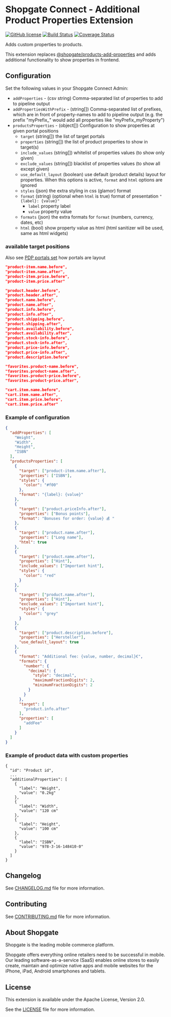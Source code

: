 # Shopgate Connect - Additional Product Properties Extension

[![GitHub license](http://dmlc.github.io/img/apache2.svg)](LICENSE)
[![Build Status](https://travis-ci.org/shopgate/ext-products-add-properties.svg?branch=master)](https://travis-ci.org/shopgate/ext-magento-favorites)
[![Coverage Status](https://coveralls.io/repos/github/shopgate/ext-products-add-properties/badge.svg?branch=master)](https://coveralls.io/github/shopgate/ext-products-add-properties?branch=master)

Adds custom properties to products.

This extension replaces [@shopgate/products-add-properties](https://github.com/shopgate/ext-products-add-properties) and adds additional functionality to show properties in frontend.

## Configuration

Set the following values in your Shopgate Connect Admin:

* `addProperties` - (csv string) Comma-separated list of properties to add to pipeline output
* `addPropertiesWithPrefix` - (string[]) Comma-separated list of prefixes, which are in front of property-names to add to pipeline output (e.g. the prefix "myPrefix_" would add all properties like "myPrefix_myProperty")
* `productsProperties` - (object[]) Configuration to show properties at given portal positions
    * `target` (string[]) the list of target portals
    * `properties` (string[]) the list of product properties to show in target(s)
    * `include_values` (string[]) whitelist of properties values (to show only given)
    * `exclude_values` (string[]) blacklist of properties values (to show all except given)
    * `use_default_layout` (boolean) use default (product details) layout for properties. When this options is active, `format` and `html` options are ignored 
    * `styles` (json) the extra styling in css (glamor) format
    * `format` (string) (optional when `html` is true) format of presentation `"{label}: {value}"`
        - `label` property label
        - `value` property value
    * `formats` (json) the extra formats for `format` (numbers, currency, dates, etc)
    * `html` (bool) show property value as html (html sanitizer will be used, same as html widgets)

### available target positions

Also see [PDP portals set](./demo/PDPportals.jpg) how portals are layout

```json
"product-item.name.before",
"product-item.name.after",
"product-item.price.before",
"product-item.price.after"

"product.header.before",
"product.header.after",
"product.name.before",
"product.name.after",
"product.info.before",
"product.info.after",
"product.shipping.before",
"product.shipping.after",
"product.availability.before",
"product.availability.after",
"product.stock-info.before",
"product.stock-info.after",
"product.price-info.before",
"product.price-info.after",
"product.description.before"

"favorites.product-name.before",
"favorites.product-name.after",
"favorites.product-price.before",
"favorites.product-price.after",

"cart.item.name.before",
"cart.item.name.after",
"cart.item.price.before",
"cart.item.price.after"
```

### Example of configuration

```json
{
  "addProperties": [
    "Weight",
    "Width",
    "Height",
    "ISBN"
  ],
  "productsProperties": [
    {
      "target": ["product-item.name.after"],
      "properties": ["ISBN"],
      "styles": {
        "color": "#f00"
      },
      "format": "{label}: {value}"
    },
    {
      "target": ["product.priceInfo.after"],
      "properties": ["Bonus points"],
      "format": "Bonuses for order: {value} 💰 "
    },
    {
      "target": ["product.name.after"],
      "properties": ["Long name"],
      "html": true
    },
    {
      "target": ["product.name.after"],
      "properties": ["Hint"],
      "include_values": ["Important hint"],
      "styles": {
        "color": "red"
      }
    },
    {
      "target": ["product.name.after"],
      "properties": ["Hint"],
      "exclude_values": ["Important hint"],
      "styles": {
        "color": "grey"
      }
    },
    {
      "target": ["product.description.before"],
      "properties": ["Hersteller"],
      "use_default_layout": true
    },
    {
      "format": "Additional fee: {value, number, decimal}€",
      "formats": {
        "number": {
          "decimal": {
            "style": "decimal",
            "maximumFractionDigits": 2,
            "minimumFractionDigits": 2
          }
        }
      },
      "target": [
        "product.info.after"
      ],
      "properties": [
        "addFee"
      ]
    }
  ]
}
```

### Example of product data with custom properties

```
{
  "id": "Product id",
  ...
  "additionalProperties": [
    {
      "label": "Weight",
      "value": "0.2kg"
    },
    {
      "label": "Width",
      "value": "120 cm"
    },
    {
      "label": "Height",
      "value": "100 cm"
    },
    {
      "label": "ISBN",
      "value": "978-3-16-148410-0"
    }
  ]
}
```

## Changelog

See [CHANGELOG.md](CHANGELOG.md) file for more information.

## Contributing

See [CONTRIBUTING.md](docs/CONTRIBUTING.md) file for more information.

## About Shopgate

Shopgate is the leading mobile commerce platform.

Shopgate offers everything online retailers need to be successful in mobile. Our leading
software-as-a-service (SaaS) enables online stores to easily create, maintain and optimize native
apps and mobile websites for the iPhone, iPad, Android smartphones and tablets.

## License

This extension is available under the Apache License, Version 2.0.

See the [LICENSE](./LICENSE) file for more information.
